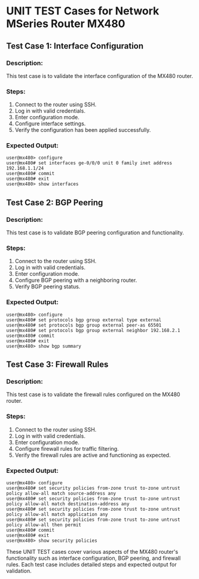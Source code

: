 

# UNIT TEST Cases for Network MSeries Router MX480

## Test Case 1: Interface Configuration
### Description:
This test case is to validate the interface configuration of the MX480 router.

### Steps:
1. Connect to the router using SSH.
2. Log in with valid credentials.
3. Enter configuration mode.
4. Configure interface settings.
5. Verify the configuration has been applied successfully.

### Expected Output:
```
user@mx480> configure
user@mx480# set interfaces ge-0/0/0 unit 0 family inet address 192.168.1.1/24
user@mx480# commit
user@mx480# exit
user@mx480> show interfaces
```

## Test Case 2: BGP Peering
### Description:
This test case is to validate BGP peering configuration and functionality.

### Steps:
1. Connect to the router using SSH.
2. Log in with valid credentials.
3. Enter configuration mode.
4. Configure BGP peering with a neighboring router.
5. Verify BGP peering status.

### Expected Output:
```
user@mx480> configure
user@mx480# set protocols bgp group external type external
user@mx480# set protocols bgp group external peer-as 65501
user@mx480# set protocols bgp group external neighbor 192.168.2.1
user@mx480# commit
user@mx480# exit
user@mx480> show bgp summary
```

## Test Case 3: Firewall Rules
### Description:
This test case is to validate the firewall rules configured on the MX480 router.

### Steps:
1. Connect to the router using SSH.
2. Log in with valid credentials.
3. Enter configuration mode.
4. Configure firewall rules for traffic filtering.
5. Verify the firewall rules are active and functioning as expected.

### Expected Output:
```
user@mx480> configure
user@mx480# set security policies from-zone trust to-zone untrust policy allow-all match source-address any
user@mx480# set security policies from-zone trust to-zone untrust policy allow-all match destination-address any
user@mx480# set security policies from-zone trust to-zone untrust policy allow-all match application any
user@mx480# set security policies from-zone trust to-zone untrust policy allow-all then permit
user@mx480# commit
user@mx480# exit
user@mx480> show security policies
```

These UNIT TEST cases cover various aspects of the MX480 router's functionality such as interface configuration, BGP peering, and firewall rules. Each test case includes detailed steps and expected output for validation.